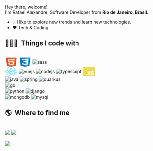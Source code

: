 <p aligh="left">
  <p>Hey there, welcome!</br>
  I'm Rafael Alexandre, Software Developer from <b>Rio de Janeiro, Brasil</b>.</p>

- 💡 I like to explore new trends and learn new technologies.
- ❤ Tech & Coding
  
<!-- 
## 📈 &nbsp;Some Code Stats ##
<div width="100%">
 <span align="left">
   <img width="45%" src="https://github-readme-stats.vercel.app/api?username=rfxcarmo&show_icons=true&hide_border=true&bg_color=3D3D3D&title_color=00E6FE&icon_color=00E6FE&text_color=FFFFFF"/>
 </span>
 <span align="right">
  <img width="45%" src="https://i.imgur.com/w8cF9mr.png"/>
 </span>
</div> -->

## 👨🏻‍💻 &nbsp;Things I code with ##
<div style="display: inline_block"><br>
  <img align="center" height="30" width="40" alt="html5" src="https://raw.githubusercontent.com/devicons/devicon/master/icons/html5/html5-original.svg">
  <img align="center" height="30" width="40" alt="css3" src="https://raw.githubusercontent.com/devicons/devicon/master/icons/css3/css3-original.svg">
  <img align="center" height="30" width="40" alt="sass" src="https://cdn.jsdelivr.net/gh/devicons/devicon/icons/sass/sass-original.svg">
  <br />
  <img align="center" height="30" width="40" alt="react" src="https://raw.githubusercontent.com/devicons/devicon/master/icons/react/react-original.svg">
  <img align="center" height="30" width="40" alt="vuejs" src="https://cdn.jsdelivr.net/gh/devicons/devicon@latest/icons/vuejs/vuejs-original.svg" />
  <img align="center" height="30" width="40" alt="nodejs" src="https://cdn.jsdelivr.net/gh/devicons/devicon@latest/icons/nodejs/nodejs-original-wordmark.svg" />
  <img align="center" height="30" width="40" alt="typescript" src="https://cdn.jsdelivr.net/gh/devicons/devicon/icons/typescript/typescript-original.svg">
  <img align="center" height="30" width="40" alt="javascript" src="https://raw.githubusercontent.com/devicons/devicon/master/icons/javascript/javascript-plain.svg">
  <br />
  <img align="center" height="30" width="40" alt="java" src="https://cdn.jsdelivr.net/gh/devicons/devicon@latest/icons/java/java-original.svg" />
  <img align="center" height="30" width="40" alt="spring" src="https://cdn.jsdelivr.net/gh/devicons/devicon@latest/icons/spring/spring-original.svg" />
  <img align="center" height="30" width="40" alt="quarkus" src="https://cdn.jsdelivr.net/gh/devicons/devicon@latest/icons/quarkus/quarkus-original.svg" />
  <br />
  <img align="center" height="30" width="40" alt="go" src="https://cdn.jsdelivr.net/gh/devicons/devicon@latest/icons/go/go-original-wordmark.svg" />
  <br />
  <img align="center" height="30" width="40" alt="python" src="https://cdn.jsdelivr.net/gh/devicons/devicon@latest/icons/python/python-original.svg" />
  <img align="center" height="30" width="40" alt="django" src="https://cdn.jsdelivr.net/gh/devicons/devicon@latest/icons/django/django-plain-wordmark.svg" />
  <br />
  <img align="center" height="30" width="40" alt="mongodb" src="https://cdn.jsdelivr.net/gh/devicons/devicon@latest/icons/mongodb/mongodb-original-wordmark.svg" />
  <img align="center" height="30" width="40" alt="mysql" src="https://cdn.jsdelivr.net/gh/devicons/devicon@latest/icons/mysql/mysql-original.svg" />
</div>

## 🌎 &nbsp;Where to find me ##
<div style="display: inline_block"><br> 
  <!-- <a href="https://www.rhuanbello.com" target="_blank"><img src="https://i.imgur.com/MymA43I.png"></a> -->
  <a href="https://www.linkedin.com/in/rfxcarmo/" target="_blank"><img src="https://img.shields.io/badge/-LinkedIn-%230077B5?style=for-the-badge&logo=linkedin&logoColor=white" target="_blank"></a> 
  <a href = "mailto:rfxcarmo@gmail.com"><img src="https://img.shields.io/badge/-Gmail-%23333?style=for-the-badge&logo=gmail&logoColor=white" target="_blank"></a>
</div>

 
<br>
<img src="https://komarev.com/ghpvc/?username=rfxcarmo&label=Visits">


